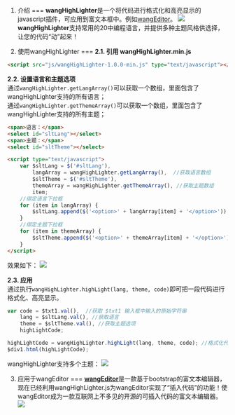 1. 介绍
===
<b>wangHighLighter</b>是一个将代码进行格式化和高亮显示的javascript插件，可应用到富文本框中。例如[wangEditor](https://github.com/wangfupeng1988/wangEditor)。
![](http://images.cnitblog.com/blog/138012/201411/192054591091324.png)
<b>wangHighLighter</b>支持常用的20中编程语言，并提供多种主题风格供选择，让您的代码“动”起来！

2. 使用wangHighLighter
===
<b>2.1. 引用 wangHighLighter.min.js</b>
```html
<script src="js/wangHighLighter-1.0.0-min.js" type="text/javascript"></script>
```

<b>2.2. 设置语言和主题选项</b><br/>
通过```wangHighLighter.getLangArray()```可以获取一个数组，里面包含了wangHighLighter支持的所有语言；<br/>
通过```wangHighLighter.getThemeArray()```可以获取一个数组，里面包含了wangHighLighter支持的所有主题；
```html
<span>语言：</span>
<select id="sltLang"></select>
<span>主题：</span>
<select id="sltTheme"></select>

<script type="text/javascript">
	var $sltLang = $('#sltLang'),
        langArray = wangHighLighter.getLangArray(),  //获取语言数组
        $sltTheme = $('#sltTheme'),
        themeArray = wangHighLighter.getThemeArray(), //获取主题数组
        item;
	//绑定语言下拉框
	for (item in langArray) {
        $sltLang.append($('<option>' + langArray[item] + '</option>'));
    }
	//绑定主题下拉框
    for (item in themeArray) {
        $sltTheme.append($('<option>' + themeArray[item] + '</option>'));
    }
</script>
```
效果如下：
![](http://images.cnitblog.com/blog/138012/201411/192050194685488.png)

<b>2.3. 应用</b><br/>
通过执行```wangHighLighter.highLight(lang, theme, code)```即可把一段代码进行格式化、高亮显示。
```javascript
var code = $txt1.val(),  //获取 $txt1 输入框中输入的原始字符串
    lang = $sltLang.val(), //获取语言
    theme = $sltTheme.val(), //获取主题选项
    highLightCode;

highLightCode = wangHighLighter.highLight(lang, theme, code); //格式化代码
$div1.html(highLightCode); 
```
wangHighLighter支持多个主题：
![](http://images.cnitblog.com/blog/138012/201411/192050281563968.png)

3. 应用于wangEditor
===
<b>[wangEditor](https://github.com/wangfupeng1988/wangEditor)</b>是一款基于bootstrap的富文本编辑器，
现在已经利用wangHighLighter.js为wangEditor实现了“插入代码”的功能！使wangEditor成为一款互联网上不多见的开源的可插入代码的富文本编辑器。
![](http://images.cnitblog.com/blog/138012/201411/192103320781243.png)
